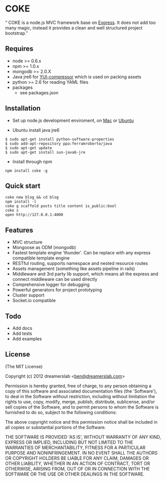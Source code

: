 # COKE

“ COKE is a node.js MVC framework base on [Express](http://expressjs.com/). It does not add too many magic, instead it provides a clean and well structured project bootstrap.”



## Requires

  - node >= 0.6.x
  - npm >= 1.0.x
  - mongodb >= 2.0.X
  - Java jre6 for [YUI-compressor](http://developer.yahoo.com/yui/compressor/) which is used on packing assets
  - python >= 2.6 for reading YAML files
  - packages
    - see packages.json



## Installation

  - Set up node.js development enviroment, on [Mac](http://dreamerslab.com/blog/en/how-to-setup-a-node-js-development-environment-on-mac-osx-lion/) or [Ubuntu](http://dreamerslab.com/blog/en/how-to-setup-a-node-js-development-environment-on-ubuntu-11-04/)

  - Ubuntu install java jre6

<!---->

    $ sudo apt-get install python-software-properties
    $ sudo add-apt-repository ppa:ferramroberto/java
    $ sudo apt-get update
    $ sudo apt-get install sun-java6-jre

  - Install through npm

<!---->

    npm install coke -g



## Quick start

    coke new blog && cd blog
    npm install -l
    coke g scaffold posts title content is_public:bool
    coke s
    open http://127.0.0.1:4000



## Features

  - MVC structure
  - Mongoose as ODM (mongodb)
  - Fastest template engine 'thunder'. Can be replace with any express compatible template engine
  - RESTful routing, supports namespace and nested resource routes
  - Assets management (something like assets pipeline in rails)
  - Middleware and 3rd party lib support, which means all the express and connect middleware can be used directly
  - Comprehensive logger for debugging
  - Powerful generators for project prototyping
  - Cluster support
  - Socket.io compatible



## Todo

  - Add docs
  - Add tests
  - Add examples



## License

(The MIT License)

Copyright (c) 2012 dreamerslab &lt;ben@dreamerslab.com&gt;

Permission is hereby granted, free of charge, to any person obtaining
a copy of this software and associated documentation files (the
'Software'), to deal in the Software without restriction, including
without limitation the rights to use, copy, modify, merge, publish,
distribute, sublicense, and/or sell copies of the Software, and to
permit persons to whom the Software is furnished to do so, subject to
the following conditions:

The above copyright notice and this permission notice shall be
included in all copies or substantial portions of the Software.

THE SOFTWARE IS PROVIDED 'AS IS', WITHOUT WARRANTY OF ANY KIND,
EXPRESS OR IMPLIED, INCLUDING BUT NOT LIMITED TO THE WARRANTIES OF
MERCHANTABILITY, FITNESS FOR A PARTICULAR PURPOSE AND NONINFRINGEMENT.
IN NO EVENT SHALL THE AUTHORS OR COPYRIGHT HOLDERS BE LIABLE FOR ANY
CLAIM, DAMAGES OR OTHER LIABILITY, WHETHER IN AN ACTION OF CONTRACT,
TORT OR OTHERWISE, ARISING FROM, OUT OF OR IN CONNECTION WITH THE
SOFTWARE OR THE USE OR OTHER DEALINGS IN THE SOFTWARE.